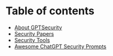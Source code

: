 # Table of contents

* [About GPTSecurity](README.md)
* [Security Papers](security-papers.md)
* [Security Tools](security-tools.md)
* [Awesome ChatGPT Security Prompts](awesome-chatgpt-security-prompts.md)
